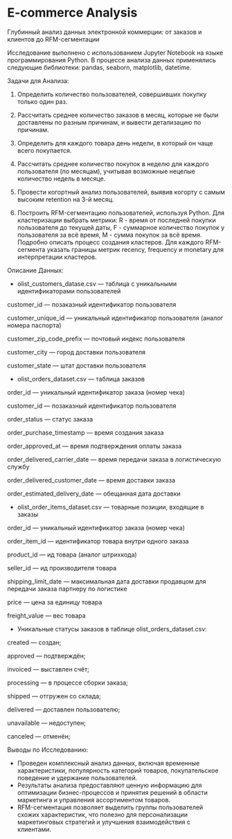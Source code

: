 # E-commerce Analysis
Глубинный анализ данных электронной коммерции: от заказов и клиентов до RFM-сегментации

Исследование выполнено с использованием Jupyter Notebook на языке программирования Python. В процессе анализа данных применялись следующие библиотеки: pandas, seaborn, matplotlib, datetime.

Задачи для Анализа:

1) Определить количество пользователей, совершивших покупку только один раз.

2) Рассчитать среднее количество заказов в месяц, которые не были доставлены по разным причинам, и вывести детализацию по причинам.

3) Определить для каждого товара день недели, в который он чаще всего покупается.

4) Рассчитать среднее количество покупок в неделю для каждого пользователя (по месяцам), учитывая возможные нецелые количество недель в месяце.

5) Провести когортный анализ пользователей, выявив когорту с самым высоким retention на 3-й месяц.

6) Построить RFM-сегментацию пользователей, используя Python. Для кластеризации выбрать метрики: R - время от последней покупки пользователя до текущей даты, F - суммарное количество покупок у пользователя за всё время, M - сумма покупок за всё время. Подробно описать процесс создания кластеров. Для каждого RFM-сегмента указать границы метрик recency, frequency и monetary для интерпретации кластеров.

Описание Данных:

- olist_customers_datase.csv — таблица с уникальными идентификаторами пользователей

customer_id — позаказный идентификатор пользователя

customer_unique_id —  уникальный идентификатор пользователя  (аналог номера паспорта)

customer_zip_code_prefix —  почтовый индекс пользователя

customer_city —  город доставки пользователя

customer_state —  штат доставки пользователя

- olist_orders_dataset.csv —  таблица заказов

order_id —  уникальный идентификатор заказа (номер чека)

customer_id —  позаказный идентификатор пользователя

order_status —  статус заказа

order_purchase_timestamp —  время создания заказа

order_approved_at —  время подтверждения оплаты заказа

order_delivered_carrier_date —  время передачи заказа в логистическую службу

order_delivered_customer_date —  время доставки заказа

order_estimated_delivery_date —  обещанная дата доставки

- olist_order_items_dataset.csv —  товарные позиции, входящие в заказы

order_id —  уникальный идентификатор заказа (номер чека)

order_item_id —  идентификатор товара внутри одного заказа

product_id —  ид товара (аналог штрихкода)

seller_id — ид производителя товара

shipping_limit_date —  максимальная дата доставки продавцом для передачи заказа партнеру по логистике

price —  цена за единицу товара

freight_value —  вес товара

- Уникальные статусы заказов в таблице olist_orders_dataset.csv:

created —  создан;

approved —  подтверждён;

invoiced —  выставлен счёт;

processing —  в процессе сборки заказа;

shipped —  отгружен со склада;

delivered —  доставлен пользователю;

unavailable —  недоступен;

canceled —  отменён;


Выводы по Исследованию:

- Проведен комплексный анализ данных, включая временные характеристики, популярность категорий товаров, покупательское поведение и удержание пользователей.
- Результаты анализа предоставляют ценную информацию для оптимизации бизнес-процессов и принятия решений в области маркетинга и управления ассортиментом товаров.
- RFM-сегментация позволяет выделить группы пользователей схожих характеристик, что полезно для персонализации маркетинговых стратегий и улучшения взаимодействия с клиентами.


